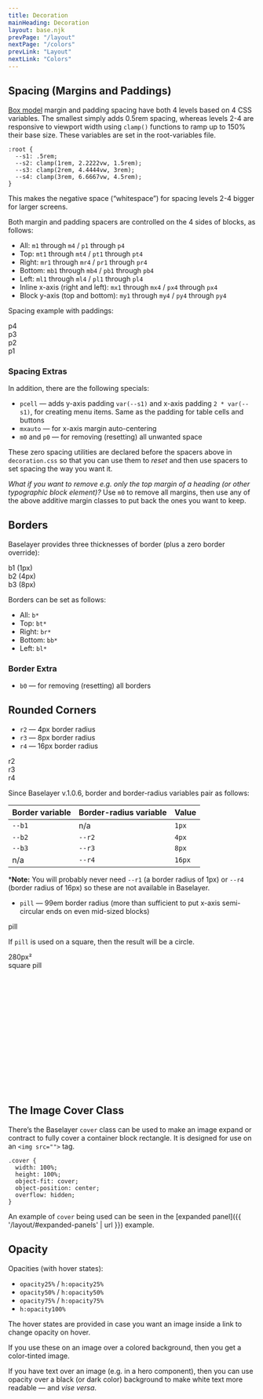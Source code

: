 ```yaml
---
title: Decoration
mainHeading: Decoration
layout: base.njk
prevPage: "/layout"
nextPage: "/colors"
prevLink: "Layout"
nextLink: "Colors"
---
```


## Spacing (Margins and Paddings)

[Box model](https://developer.mozilla.org/en-US/docs/Web/CSS/CSS_Box_Model/Introduction_to_the_CSS_box_model) margin and padding spacing have both 4 levels based on 4 CSS variables. The smallest simply adds 0.5rem spacing, whereas levels 2-4 are responsive to viewport width using `clamp()` functions to ramp up to 150% their base size. These variables are set in the root-variables file.

```
:root {
  --s1: .5rem;
  --s2: clamp(1rem, 2.2222vw, 1.5rem);
  --s3: clamp(2rem, 4.4444vw, 3rem);
  --s4: clamp(3rem, 6.6667vw, 4.5rem);
}
```

This makes the negative space (“whitespace”) for spacing levels 2-4 bigger for larger screens.

Both margin and padding spacers are controlled on the 4 sides of blocks, as follows:

* All: `m1` through `m4` / `p1` through `p4`
* Top: `mt1` through `mt4` / `pt1` through `pt4`
* Right: `mr1` through `mr4` / `pr1` through `pr4`
* Bottom: `mb1` through `mb4` / `pb1` through `pb4`
* Left: `ml1` through `ml4` / `pl1` through `pl4`
* Inline x-axis (right and left): `mx1` through `mx4` / `px4` through `px4`
* Block y-axis (top and bottom): `my1` through `my4` / `py4` through `py4`

Spacing example with paddings:

<div class="mt2 b1 p4">p4</div>

<div class="mt2 b1 p3">p3</div>

<div class="mt2 b1 p2">p2</div>

<div class="mt2 b1 p1">p1</div>

### Spacing Extras

In addition, there are the following specials:

* `pcell` — adds y-axis padding `var(--s1)` and x-axis padding `2 * var(--s1)`, for creating menu items. Same as the padding for table cells and buttons
* `mxauto` — for x-axis margin auto-centering
* `m0` and `p0` — for removing (resetting) all unwanted space

These zero spacing utilities are declared before the spacers above in `decoration.css` so that you can use them to _reset_ and then use spacers to set spacing the way you want it.

_What if you want to remove e.g. only the top margin of a heading (or other typographic block element)?_ Use `m0` to remove all margins, then use any of the above additive margin classes to put back the ones you want to keep.

## Borders

Baselayer provides three thicknesses of border (plus a zero border override):

<div class="mt2 b1 p1">b1 (1px)</div>

<div class="mt2 b2 p1">b2 (4px)</div>

<div class="mt2 b3 p1">b3 (8px)</div>

Borders can be set as follows:

* All: `b*`
* Top: `bt*`
* Right: `br*`
* Bottom: `bb*`
* Left: `bl*`

### Border Extra

* `b0` — for removing (resetting) all borders

## Rounded Corners

* `r2` — 4px border radius
* `r3` — 8px border radius
* `r4` — 16px border radius

<div class="mt2 sm:grid3cols gap">
  <div class="b1 r2 p1">r2</div>
  <div class="b1 r3 p1">r3</div>
  <div class="b1 r4 p1">r4</div>
</div>

Since Baselayer v.1.0.6, border and border-radius variables pair as follows:

<table class="center">
  <thead>
    <tr>
      <th>Border variable</th>
      <th>Border-radius variable</th>
      <th>Value</th>
    </tr>
  </thead>
  <tbody>
    <tr>
      <td><code>--b1</code></td>
      <td>n/a</td>
      <td><code>1px</code></td>
    </tr>
    <tr>
      <td><code>--b2</code></td>
      <td><code>--r2</code></td>
      <td><code>4px</code></td>
    </tr>
    <tr>
      <td><code>--b3</code></td>
      <td><code>--r3</code></td>
      <td><code>8px</code></td>
    </tr>
    <tr>
      <td>n/a</td>
      <td><code>--r4</code></td>
      <td><code>16px</code></td>
    </tr>
  </tbody>
</table>

***Note:** You will probably never need `--r1` (a border radius of 1px) or `--r4` (border radius of 16px) so these are not available in Baselayer.

* `pill` — 99em border radius (more than sufficient to put x-axis semi-circular ends on even mid-sized blocks)

<div class="mt2 b1 pill p3">pill</div>

If `pill` is used on a square, then the result will be a circle.

<div class="mt2 b1 pill flex flexcenter flexmiddle center" style="width: 280px; height: 280px;">280px²<br>square pill</div>

## The Image Cover Class

There’s the Baselayer `cover` class can be used to make an image expand or contract to fully cover a container block rectangle. It is designed for use on an `<img src="">` tag.

```
.cover {
  width: 100%;
  height: 100%;
  object-fit: cover;
  object-position: center;
  overflow: hidden;
}
```

An example of `cover` being used can be seen in the [expanded panel]({{ '/layout/#expanded-panels' | url }}) example.

## Opacity

Opacities (with hover states):

* `opacity25%` / `h:opacity25%`
* `opacity50%` / `h:opacity50%`
* `opacity75%` / `h:opacity75%`
*  `h:opacity100%`

The hover states are provided in case you want an image inside a link to change opacity on hover.

If you use these on an image over a colored background, then you get a color-tinted image.

If you have text over an image (e.g. in a hero component), then you can use opacity over a black (or dark color) background to make white text more readable — and _vise versa_.